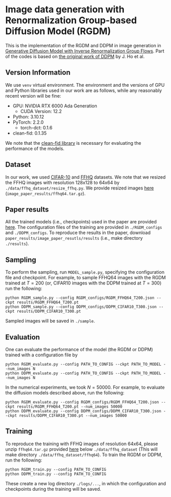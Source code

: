 # Image data generation with Renormalization Group-based Diffusion Model (RGDM)

This is the implementation of the RGDM and DDPM in image generation in [Generative Diffusion Model with Inverse Renormalization Group Flows](https://arxiv.org/abs/). Part of the codes is based on [the original work of DDPM](https://arxiv.org/abs/2006.11239) by J. Ho et al.


## Version Information 
We use `venv` virtual environment. The environment and the versions of GPU and Python libraries used in our work are as follows, while any reasonably recent version will be fine: 

- GPU: NVIDIA RTX 6000 Ada Generation
    - CUDA Version: 12.2
- Python: 3.10.12
- PyTorch: 2.2.0
    - torch-dct: 0.1.6
- clean-fid: 0.1.35

We note that the [clean-fid library](https://github.com/GaParmar/clean-fid) is necessary for evaluating the performance of the models. 

## Dataset
In our work, we used [CIFAR-10](https://www.cs.toronto.edu/~kriz/cifar.html) and [FFHQ](https://github.com/NVlabs/ffhq-dataset) datasets. We note that we resized the FFHQ images with resolution 128x128 to 64x64 by `./data/ffhq_dataset/resize_ffhq.py`. We provide resized images [here](https://drive.google.com/drive/folders/1S34ApICIXh7CAt5hcCV7UlXxIFSBD7w2?usp=drive_link) (`image_paper_results/ffhq64.tar.gz`). 

## Paper results
All the trained models (i.e., checkpoints) used in the paper are provided [here](https://drive.google.com/drive/folders/1S34ApICIXh7CAt5hcCV7UlXxIFSBD7w2?usp=drive_link). The configuration files of the training are provided in `./RGDM_configs` and `./DDPM_configs`. To reproduce the results in the paper, download `paper_results/image_paper_resutls/results` (i.e., make directory `./results`). 

## Sampling
To perform the sampling, run `MODEL_sample.py`, specifying the configuration file and checkpoint. For example, to sample FFHQ64 images with the RGDM trained at $T=200$ (or, CIFAR10 images with the DDPM trained at $T=300$) run the following:
```
python RGDM_sample.py --config RGDM_configs/RGDM_FFHQ64_T200.json --ckpt results/RGDM_FFHQ64_T200.pt
python DDPM_sample.py --config DDPM_configs/DDPM_CIFAR10_T300.json --ckpt results/DDPM_CIFAR10_T300.pt
```
Sampled images will be saved in `./sample`.

## Evaluation
One can evaluate the performance of the model (the RGDM or DDPM) trained with a configuration file by
```
python RGDM_evaluate.py --config PATH_TO_CONFIG --ckpt PATH_TO_MODEL --num_images N
python DDPM_evaluate.py --config PATH_TO_CONFIG --ckpt PATH_TO_MODEL --num_images N
```
In the numerical experiments, we took $N=50000$. For example, to evaluate the diffusion models described above, run the following:
```
python RGDM_evaluate.py --config RGDM_configs/RGDM_FFHQ64_T200.json --ckpt results/RGDM_FFHQ64_T200.pt --num_images 50000
python DDPM_evaluate.py --config DDPM_configs/DDPM_CIFAR10_T300.json --ckpt results/DDPM_CIFAR10_T300.pt --num_images 50000
```

## Training
To reproduce the training with FFHQ images of resolution 64x64, please unzip `ffhq64.tar.gz` provided [here](https://drive.google.com/drive/folders/1S34ApICIXh7CAt5hcCV7UlXxIFSBD7w2?usp=drive_link) below `./data/ffhq_dataset` (This will make directory `./data/ffhq_dataset/ffhq64`). To train the RGDM or DDPM, run the following:
```
python RGDM_train.py --config PATH_TO_CONFIG
python DDPM_train.py --config PATH_TO_CONFIG
```
These create a new log directory `./logs/...`, in which the configuration and checkpoints during the training will be saved.

